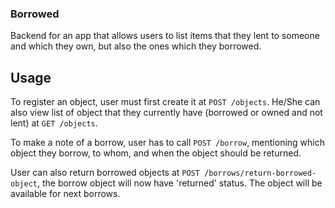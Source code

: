 ### Borrowed

Backend for an app that allows users to list items that they lent to someone and which they own, but also the ones which they borrowed.

## Usage

To register an object, user must first create it at `POST /objects`. He/She can also view list of object that they currently have (borrowed or owned and not lent) at `GET /objects`.

To make a note of a borrow, user has to call `POST /borrow`, mentioning which object they borrow, to whom, and when the object should be returned.

User can also return borrowed objects at `POST /borrows/return-borrowed-object`, the borrow object will now have 'returned' status. The object will be available for next borrows.
